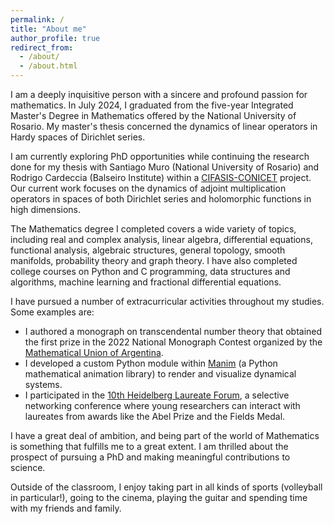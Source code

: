 ```yaml
---
permalink: /
title: "About me"
author_profile: true
redirect_from: 
  - /about/
  - /about.html
---
```


I am a deeply inquisitive person with a sincere and profound passion for mathematics. In July 2024, I graduated from the five-year Integrated Master's Degree in Mathematics offered by the National University of Rosario. My master's thesis concerned the dynamics of linear operators in Hardy spaces of Dirichlet series.

I am currently exploring PhD opportunities while continuing the research done for my thesis with Santiago Muro (National University of Rosario) and Rodrigo Cardeccia (Balseiro Institute) within a [CIFASIS-CONICET](https://www.cifasis-conicet.gov.ar/en/) project. Our current work focuses on the dynamics of adjoint multiplication operators in spaces of both Dirichlet series and holomorphic functions in high dimensions.

The Mathematics degree I completed covers a wide variety of topics, including real and complex analysis, linear algebra, differential equations, functional analysis, algebraic structures, general topology, smooth manifolds, probability theory and graph theory. I have also completed college courses on Python and C programming, data structures and algorithms, machine learning and fractional differential equations.

I have pursued a number of extracurricular activities throughout my studies. Some examples are:
- I authored a monograph on transcendental number theory that obtained the first prize in the 2022 National Monograph Contest organized by the [Mathematical Union of Argentina](https://www.union-matematica.org.ar/).
- I developed a custom Python module within [Manim](https://github.com/3b1b/manim) (a Python mathematical animation library) to render and visualize dynamical systems.
- I participated in the [10th Heidelberg Laureate Forum](https://www.heidelberg-laureate-forum.org/), a selective networking conference where young researchers can interact with laureates from awards like the Abel Prize and the Fields Medal.
<!-- - I organized and taught a LaTeX workshop aimed at both undergraduate and graduate Mathematics, Computer Science and Physics students. -->

I have a great deal of ambition, and being part of the world of Mathematics is something that fulfills me to a great extent. I am thrilled about the prospect of pursuing a PhD and making meaningful contributions to science.

Outside of the classroom, I enjoy taking part in all kinds of sports (volleyball in particular!), going to the cinema, playing the guitar and spending time with my friends and family.
 <!-- I recently started hiking, and I foresee a lot of it in the future -->

<!-- I am a deeply inquisitive person with a profound passion from mathematics, and this has been evident throughout my academic journey, particularly in the extracurricular activities I pursued. -->

<!-- This is the front page $$2^x$$ of a website that is powered by the [Academic Pages template](https://github.com/academicpages/academicpages.github.io) and hosted on GitHub pages. [GitHub pages](https://pages.github.com) is a free service in which websites are built and hosted from code and data stored in a GitHub repository, automatically updating when a new commit is made to the respository. This template was forked from the [Minimal Mistakes Jekyll Theme](https://mmistakes.github.io/minimal-mistakes/) created by Michael Rose, and then extended to support the kinds of content that academics have: publications, talks, teaching, a portfolio, blog posts, and a dynamically-generated CV. You can fork [this repository](https://github.com/academicpages/academicpages.github.io) right now, modify the configuration and markdown files, add your own PDFs and other content, and have your own site for free, with no ads! An older version of this template powers my own personal website at [stuartgeiger.com](http://stuartgeiger.com), which uses [this Github repository](https://github.com/staeiou/staeiou.github.io).

A data-driven personal website
======
Like many other Jekyll-based GitHub Pages templates, Academic Pages makes you separate the website's content from its form. The content & metadata of your website are in structured markdown files, while various other files constitute the theme, specifying how to transform that content & metadata into HTML pages. You keep these various markdown (.md), YAML (.yml), HTML, and CSS files in a public GitHub repository. Each time you commit and push an update to the repository, the [GitHub pages](https://pages.github.com/) service creates static HTML pages based on these files, which are hosted on GitHub's servers free of charge.

**Markdown generator**

I have also created [a set of Jupyter notebooks](https://github.com/academicpages/academicpages.github.io/tree/master/markdown_generator
) that converts a CSV containing structured data about talks or presentations into individual markdown files that will be properly formatted for the Academic Pages template. The sample CSVs in that directory are the ones I used to create my own personal website at stuartgeiger.com. My usual workflow is that I keep a spreadsheet of my publications and talks, then run the code in these notebooks to generate the markdown files, then commit and push them to the GitHub repository.

How to edit your site's GitHub repository
------
Many people use a git client to create files on their local computer and then push them to GitHub's servers. If you are not familiar with git, you can directly edit these configuration and markdown files directly in the github.com interface. Navigate to a file (like [this one](https://github.com/academicpages/academicpages.github.io/blob/master/_talks/2012-03-01-talk-1.md) and click the pencil icon in the top right of the content preview (to the right of the "Raw | Blame | History" buttons). You can delete a file by clicking the trashcan icon to the right of the pencil icon. You can also create new files or upload files by navigating to a directory and clicking the "Create new file" or "Upload files" buttons. 

Example: editing a markdown file for a talk
![Editing a markdown file for a talk](/images/editing-talk.png)

For more info
------
More info about configuring Academic Pages can be found in [the guide](https://academicpages.github.io/markdown/). The [guides for the Minimal Mistakes theme](https://mmistakes.github.io/minimal-mistakes/docs/configuration/) (which this theme was forked from) might also be helpful. -->
